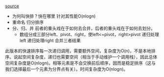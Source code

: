[source](https://juejin.cn/post/6844903938290876430)

- 为何叫快排？快在哪里
  针对其性能O(nlogn)
- 重命名
  归分排序
- 分、归、并
  前者的重头戏在于如何去合并，后者的重头戏在于如何去划分。
  - 数组分成三部分left、pivot、right，使left<=pivot，right>pivot
  递归处理left
  递归处理right
  合并三者结果

此版本的快速排序每一次递归调用，需要额外空间，复杂度为O(n)，不是本地排序。说起空间复杂度，递归也需要空间（相当于手动维护一个调用栈），因此总体空间复杂度是O(nlogn)。相等元素是不会交换前后顺序，因而是稳定排序（这与我们选择最后一个元素为分界点有关）。时间复杂度为O(nlogn)。